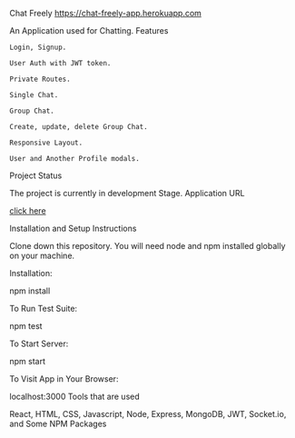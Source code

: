 Chat Freely https://chat-freely-app.herokuapp.com

An Application used for Chatting.
Features

    Login, Signup.

    User Auth with JWT token.

    Private Routes.

    Single Chat.

    Group Chat.

    Create, update, delete Group Chat.

    Responsive Layout.

    User and Another Profile modals.

Project Status

The project is currently in development Stage.
Application URL

<a href="https://chat-freely-app.herokuapp.com">click here</a>
         
Installation and Setup Instructions

Clone down this repository. You will need node and npm installed globally on your machine.

Installation:

npm install

To Run Test Suite:

npm test

To Start Server:

npm start

To Visit App in Your Browser:

localhost:3000
Tools that are used

React, HTML, CSS, Javascript, Node, Express, MongoDB, JWT, Socket.io, and Some NPM Packages
